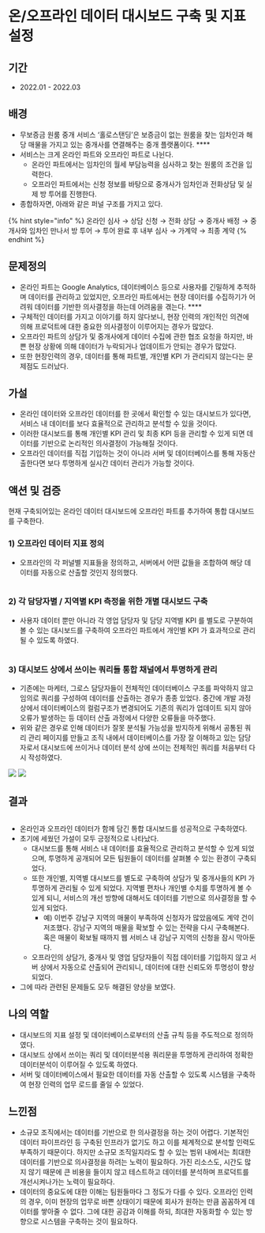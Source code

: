 # 온/오프라인 데이터 대시보드 구축 및 지표 설정

## 기간

* 2022.01 - 2022.03

## 배경

* 무보증금 원룸 중개 서비스 ‘홀로스탠딩’은 보증금이 없는 원룸을 찾는 임차인과 해당 매물을 가지고 있는 중개사를 연결해주는 중개 플랫폼이다. \*\*\*\*
* 서비스는 크게 온라인 파트와 오프라인 파트로 나뉜다.
  * 온라인 파트에서는 임차인의 월세 부담능력을 심사하고 찾는 원룸의 조건을 입력한다.
  * 오프라인 파트에서는 신청 정보를 바탕으로 중개사가 임차인과 전화상담 및 실제 방 투어를 진행한다.
* 종합하자면, 아래와 같은 퍼널 구조를 가지고 있다.

{% hint style="info" %}
온라인 심사 → 상담 신청 → 전화 상담 → 중개사 배정 → 중개사와 임차인 만나서 방 투어 → 투어 완료 후 내부 심사 → 가계약 → 최종 계약
{% endhint %}

## 문제정의

* 온라인 파트는 Google Analytics, 데이터베이스 등으로 사용자를 긴밀하게 추적하며 데이터를 관리하고 있었지만, 오프라인 파트에서는 현장 데이터를 수집하기가 어려워 데이터를 기반한 의사결정을 하는데 어려움을 겪는다. \*\*\*\*
* 구체적인 데이터를 가지고 이야기를 하지 않다보니, 현장 인력의 개인적인 의견에 의해 프로덕트에 대한 중요한 의사결정이 이루어지는 경우가 많았다.
* 오프라인 파트의 상담가 및 중개사에게 데이터 수집에 관한 협조 요청을 하지만, 바쁜 현장 상황에 의해 데이터가 누락되거나 업데이트가 안되는 경우가 많았다.
* 또한 현장인력의 경우, 데이터를 통해 파트별, 개인별 KPI 가 관리되지 않는다는 문제점도 드러났다.

## 가설

* 온라인 데이터와 오프라인 데이터를 한 곳에서 확인할 수 있는 대시보드가 있다면, 서비스 내 데이터를 보다 효율적으로 관리하고 분석할 수 있을 것이다.
* 이러한 대시보드를 통해 개인별 KPI 관리 및 최종 KPI 등을 관리할 수 있게 되면 데이터를 기반으로 논리적인 의사결정이 가능해질 것이다.
* 오프라인 데이터를 직접 기입하는 것이 아니라 서버 및 데이터베이스를 통해 자동산출한다면 보다 투명하게 실시간 데이터 관리가 가능할 것이다.

## 액션 및 검증

현재 구축되어있는 온라인 데이터 대시보드에 오프라인 파트를 추가하여 통합 대시보드를 구축한다.

### **1) 오프라인 데이터 지표 정의**

* 오프라인의 각 퍼널별 지표들을 정의하고, 서버에서 어떤 값들을 조합하여 해당 데이터를 자동으로 산출할 것인지 정의했다.

<figure><img src="../../.gitbook/assets/image (100).png" alt=""><figcaption></figcaption></figure>

### **2) 각 담당자별 / 지역별 KPI 측정을 위한 개별 대시보드 구축**

* 사용자 데이터 뿐만 아니라 각 영업 담당자 및 담당 지역별 KPI 를 별도로 구분하여 볼 수 있는 대시보드를 구축하여 오프라인 파트에서 개인별 KPI 가 효과적으로 관리될 수 있도록 하였다.

<figure><img src="../../.gitbook/assets/image (96).png" alt=""><figcaption></figcaption></figure>

### **3) 대시보드 상에서 쓰이는 쿼리들 통합 채널에서 투명하게 관리**

* 기존에는 마케터, 그로스 담당자들이 전체적인 데이터베이스 구조를 파악하지 않고 임의로 쿼리를 구성하여 데이터를 산출하는 경우가 종종 있었다. 중간에 개발 과정상에서 데이터베이스의 컬럼구조가 변경되어도 기존의 쿼리가 업데이트 되지 않아 오류가 발생하는 등 데이터 산출 과정에서 다양한 오류들을 마주했다.
* 위와 같은 경우로 인해 데이터가 잘못 분석될 가능성을 방지하게 위해서 공통된 쿼리 관리 페이지를 만들고 조직 내에서 데이터베이스를 가장 잘 이해하고 있는 담당자로서 대시보드에 쓰이거나 데이터 분석 상에 쓰이는 전체적인 쿼리를 처음부터 다시 작성하였다.

![](<../../.gitbook/assets/image (91).png>)  ![](<../../.gitbook/assets/image (1).png>)

## 결과

<figure><img src="../../.gitbook/assets/image (10).png" alt=""><figcaption></figcaption></figure>

* 온라인과 오프라인 데이터가 함께 담긴 통합 대시보드를 성공적으로 구축하였다.
* 초기에 세웠던 가설이 모두 긍정적으로 나타났다.
  * 대시보드를 통해 서비스 내 데이터를 효율적으로 관리하고 분석할 수 있게 되었으며, 투명하게 공개되어 모든 팀원들이 데이터를 살펴볼 수 있는 환경이 구축되었다.
  * 또한 개인별, 지역별 대시보드를 별도로 구축하여 상담가 및 중개사들의 KPI 가 투명하게 관리될 수 있게 되었다. 지역별 편차나 개인별 수치를 투명하게 볼 수 있게 되니, 서비스의 개선 방향에 대해서도 데이터를 기반으로 의사결정을 할 수 있게 되었다.
    * 예) 이번주 강남구 지역의 매물이 부족하여 신청자가 많았음에도 계약 건이 저조했다. 강남구 지역의 매물을 확보할 수 있는 전략을 다시 구축해본다. 혹은 매물이 확보될 때까지 웹 서비스 내 강남구 지역의 신청을 잠시 막아둔다.
  * 오프라인의 상담가, 중개사 및 영업 담당자들이 직접 데이터를 기입하지 않고 서버 상에서 자동으로 산출되어 관리되니, 데이터에 대한 신뢰도와 투명성이 향상 되었다.
* 그에 따라 관련된 문제들도 모두 해결된 양상을 보였다.

## 나의 역할

* 대시보드의 지표 설정 및 데이터베이스로부터의 산출 규칙 등을 주도적으로 정의하였다.
* 대시보드 상에서 쓰이는 쿼리 및 데이터분석용 쿼리문을 투명하게 관리하여 정확한 데이터분석이 이루어질 수 있도록 하였다.
* 서버 및 데이터베이스에서 필요한 데이터를 자동 산출할 수 있도록 시스템을 구축하여 현장 인력의 업무 로드를 줄일 수 있었다.

## 느낀점

* 소규모 조직에서는 데이터를 기반으로 한 의사결정을 하는 것이 어렵다. 기본적인 데이터 파이프라인 등 구축된 인프라가 없기도 하고 이를 체계적으로 분석할 인력도 부족하기 때문이다. 하지만 소규모 조직일지라도 할 수 있는 범위 내에서는 최대한 데이터를 기반으로 의사결정을 하려는 노력이 필요하다. 가진 리소스도, 시간도 많지 않기 때문에 큰 비용을 들이지 않고 테스트하고 데이터를 분석하며 프로덕트를 개선시켜나가는 노력이 필요하다.
* 데이터의 중요도에 대한 이해는 팀원들마다 그 정도가 다를 수 있다. 오프라인 인력의 경우, 이미 현장의 업무로 바쁜 상태이기 때문에 회사가 원하는 만큼 꼼꼼하게 데이터를 쌓아줄 수 없다. 그에 대한 공감과 이해를 하되, 최대한 자동화할 수 있는 방향으로 시스템을 구축하는 것이 필요하다.
